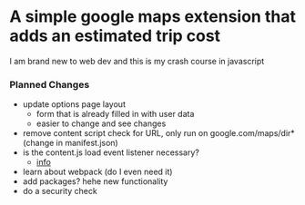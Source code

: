 # A simple google maps extension that adds an estimated trip cost

I am brand new to web dev and this is my crash course in javascript

### Planned Changes
* update options page layout 
  * form that is already filled in with user data
  * easier to change and see changes
* remove content script check for URL, only run on google.com/maps/dir* (change in manifest.json)
* is the content.js load event listener necessary? 
  * [info](https://developer.mozilla.org/en-US/docs/Web/API/Document/readystatechange_event)
* learn about webpack (do I even need it)
* add packages? hehe new functionality
* do a security check
